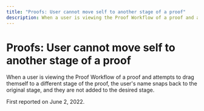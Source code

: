 ```yaml
---
title: "Proofs: User cannot move self to another stage of a proof"
description: When a user is viewing the Proof Workflow of a proof and attempts to drag themself to a different stage of the proof, the user's name snaps back to the original stage, and they are not added to the desired stage.
---
```


# Proofs: User cannot move self to another stage of a proof

When a user is viewing the Proof Workflow of a proof and attempts to drag themself to a different stage of the proof, the user's name snaps back to the original stage, and they are not added to the desired stage.

First reported on June 2, 2022.
